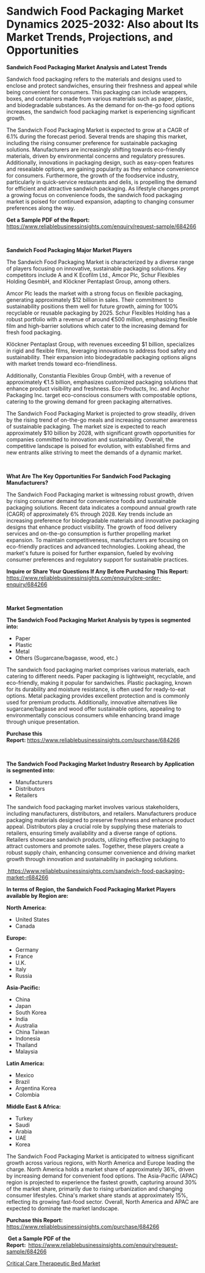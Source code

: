 <p><h1>Sandwich Food Packaging Market Dynamics 2025-2032: Also about Its Market Trends, Projections, and Opportunities</h1></p><p><strong>Sandwich Food Packaging Market Analysis and Latest Trends</strong></p>
<p><p>Sandwich food packaging refers to the materials and designs used to enclose and protect sandwiches, ensuring their freshness and appeal while being convenient for consumers. This packaging can include wrappers, boxes, and containers made from various materials such as paper, plastic, and biodegradable substances. As the demand for on-the-go food options increases, the sandwich food packaging market is experiencing significant growth.</p><p>The Sandwich Food Packaging Market is expected to grow at a CAGR of 6.1% during the forecast period. Several trends are shaping this market, including the rising consumer preference for sustainable packaging solutions. Manufacturers are increasingly shifting towards eco-friendly materials, driven by environmental concerns and regulatory pressures. Additionally, innovations in packaging design, such as easy-open features and resealable options, are gaining popularity as they enhance convenience for consumers. Furthermore, the growth of the foodservice industry, particularly in quick-service restaurants and delis, is propelling the demand for efficient and attractive sandwich packaging. As lifestyle changes prompt a growing focus on convenience foods, the sandwich food packaging market is poised for continued expansion, adapting to changing consumer preferences along the way.</p></p>
<p><strong>Get a Sample PDF of the Report:&nbsp;</strong> <a href="https://www.reliablebusinessinsights.com/enquiry/request-sample/684266?utm_campaign=3035&utm_medium=2&utm_source=Github&utm_content=ia&utm_term=29032025&utm_id=sandwich-food-packaging">https://www.reliablebusinessinsights.com/enquiry/request-sample/684266</a></p>
<p>&nbsp;</p>
<p><strong>Sandwich Food Packaging Major Market Players</strong></p>
<p><p>The Sandwich Food Packaging Market is characterized by a diverse range of players focusing on innovative, sustainable packaging solutions. Key competitors include A and K Ecofilm Ltd., Amcor Plc, Schur Flexibles Holding GesmbH, and Klöckner Pentaplast Group, among others. </p><p>Amcor Plc leads the market with a strong focus on flexible packaging, generating approximately $12 billion in sales. Their commitment to sustainability positions them well for future growth, aiming for 100% recyclable or reusable packaging by 2025. Schur Flexibles Holding has a robust portfolio with a revenue of around €500 million, emphasizing flexible film and high-barrier solutions which cater to the increasing demand for fresh food packaging.</p><p>Klöckner Pentaplast Group, with revenues exceeding $1 billion, specializes in rigid and flexible films, leveraging innovations to address food safety and sustainability. Their expansion into biodegradable packaging options aligns with market trends toward eco-friendliness.</p><p>Additionally, Constantia Flexibles Group GmbH, with a revenue of approximately €1.5 billion, emphasizes customized packaging solutions that enhance product visibility and freshness. Eco-Products, Inc. and Anchor Packaging Inc. target eco-conscious consumers with compostable options, catering to the growing demand for green packaging alternatives.</p><p>The Sandwich Food Packaging Market is projected to grow steadily, driven by the rising trend of on-the-go meals and increasing consumer awareness of sustainable packaging. The market size is expected to reach approximately $10 billion by 2028, with significant growth opportunities for companies committed to innovation and sustainability. Overall, the competitive landscape is poised for evolution, with established firms and new entrants alike striving to meet the demands of a dynamic market.</p></p>
<p>&nbsp;</p>
<p><strong>What Are The Key Opportunities For Sandwich Food Packaging Manufacturers?</strong></p>
<p><p>The Sandwich Food Packaging market is witnessing robust growth, driven by rising consumer demand for convenience foods and sustainable packaging solutions. Recent data indicates a compound annual growth rate (CAGR) of approximately 6% through 2028. Key trends include an increasing preference for biodegradable materials and innovative packaging designs that enhance product visibility. The growth of food delivery services and on-the-go consumption is further propelling market expansion. To maintain competitiveness, manufacturers are focusing on eco-friendly practices and advanced technologies. Looking ahead, the market's future is poised for further expansion, fueled by evolving consumer preferences and regulatory support for sustainable practices.</p></p>
<p><strong>Inquire or Share Your Questions If Any Before Purchasing This Report:</strong> <a href="https://www.reliablebusinessinsights.com/enquiry/pre-order-enquiry/684266?utm_campaign=3035&utm_medium=2&utm_source=Github&utm_content=ia&utm_term=29032025&utm_id=sandwich-food-packaging">https://www.reliablebusinessinsights.com/enquiry/pre-order-enquiry/684266</a></p>
<p>&nbsp;</p>
<p><strong>Market Segmentation</strong></p>
<p><strong>The Sandwich Food Packaging Market Analysis by types is segmented into:</strong></p>
<p><ul><li>Paper</li><li>Plastic</li><li>Metal</li><li>Others (Sugarcane/bagasse, wood, etc.)</li></ul></p>
<p><p>The sandwich food packaging market comprises various materials, each catering to different needs. Paper packaging is lightweight, recyclable, and eco-friendly, making it popular for sandwiches. Plastic packaging, known for its durability and moisture resistance, is often used for ready-to-eat options. Metal packaging provides excellent protection and is commonly used for premium products. Additionally, innovative alternatives like sugarcane/bagasse and wood offer sustainable options, appealing to environmentally conscious consumers while enhancing brand image through unique presentation.</p></p>
<p><strong>Purchase this Report:&nbsp;</strong><a href="https://www.reliablebusinessinsights.com/purchase/684266?utm_campaign=3035&utm_medium=2&utm_source=Github&utm_content=ia&utm_term=29032025&utm_id=sandwich-food-packaging">https://www.reliablebusinessinsights.com/purchase/684266</a></p>
<p>&nbsp;</p>
<p><strong>The Sandwich Food Packaging Market Industry Research by Application is segmented into:</strong></p>
<p><ul><li>Manufacturers</li><li>Distributors</li><li>Retailers</li></ul></p>
<p><p>The sandwich food packaging market involves various stakeholders, including manufacturers, distributors, and retailers. Manufacturers produce packaging materials designed to preserve freshness and enhance product appeal. Distributors play a crucial role by supplying these materials to retailers, ensuring timely availability and a diverse range of options. Retailers showcase sandwich products, utilizing effective packaging to attract customers and promote sales. Together, these players create a robust supply chain, enhancing consumer convenience and driving market growth through innovation and sustainability in packaging solutions.</p></p>
<p><a href="https://www.reliablebusinessinsights.com/sandwich-food-packaging-market-r684266?utm_campaign=3035&utm_medium=2&utm_source=Github&utm_content=ia&utm_term=29032025&utm_id=sandwich-food-packaging">&nbsp;https://www.reliablebusinessinsights.com/sandwich-food-packaging-market-r684266</a></p>
<p><strong>In terms of Region, the Sandwich Food Packaging Market Players available by Region are:</strong></p>
<p>
    <p> <strong> North America: </strong>
        <ul>
            <li>United States</li>
            <li>Canada</li>
        </ul>
        </p> 
    <p> <strong> Europe: </strong>
        <ul>
            <li>Germany</li>
            <li>France</li>
            <li>U.K.</li>
            <li>Italy</li>
            <li>Russia</li>
        </ul>
        </p> 
    <p> <strong> Asia-Pacific: </strong>
        <ul>
            <li>China</li>
            <li>Japan</li>
            <li>South Korea</li>
            <li>India</li>
            <li>Australia</li>
            <li>China Taiwan</li>
            <li>Indonesia</li>
            <li>Thailand</li>
            <li>Malaysia</li>
        </ul>
        </p> 
    <p> <strong> Latin America: </strong>
        <ul>
            <li>Mexico</li>
            <li>Brazil</li>
            <li>Argentina Korea</li>
            <li>Colombia</li>
        </ul>
        </p> 
    <p> <strong> Middle East & Africa: </strong>
        <ul>
            <li>Turkey</li>
            <li>Saudi</li>
            <li>Arabia</li>
            <li>UAE</li>
            <li>Korea</li>
        </ul>
    </p>
    </p>
<p><p>The Sandwich Food Packaging Market is anticipated to witness significant growth across various regions, with North America and Europe leading the charge. North America holds a market share of approximately 36%, driven by increasing demand for convenient food options. The Asia-Pacific (APAC) region is projected to experience the fastest growth, capturing around 30% of the market share, primarily due to rising urbanization and changing consumer lifestyles. China's market share stands at approximately 15%, reflecting its growing fast-food sector. Overall, North America and APAC are expected to dominate the market landscape.</p></p>
<p><strong>Purchase this Report: </strong><a href="https://www.reliablebusinessinsights.com/purchase/684266?utm_campaign=3035&utm_medium=2&utm_source=Github&utm_content=ia&utm_term=29032025&utm_id=sandwich-food-packaging">https://www.reliablebusinessinsights.com/purchase/684266</a></p>
<p>&nbsp;<strong>Get a Sample PDF of the Report:&nbsp;&nbsp;</strong><a href="https://www.reliablebusinessinsights.com/enquiry/request-sample/684266?utm_campaign=3035&utm_medium=2&utm_source=Github&utm_content=ia&utm_term=29032025&utm_id=sandwich-food-packaging">https://www.reliablebusinessinsights.com/enquiry/request-sample/684266</a></p>
<p><strong></strong></p>
<p><p><a href="https://github.com/saklpelzami95/Market-Research-Report-List-1/blob/main/critical-care-therapeutic-bed-market.md?utm_campaign=3035&utm_medium=2&utm_source=Github&utm_content=ia&utm_term=29032025&utm_id=sandwich-food-packaging">Critical Care Therapeutic Bed Market</a></p></p>